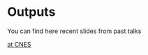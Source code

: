 # Outputs

You can find here recent slides from past talks

 [at CNES](https://github.com/mid2SUPAERO/Outputs/blob/master/MDO_15-10-18_CNES.pdf)


